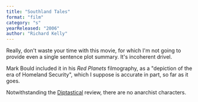 ```yaml
---
title: "Southland Tales"
format: "film"
category: "s"
yearReleased: "2006"
author: "Richard Kelly"
---
```

Really, don't waste your time with this movie, for which  I'm not going to provide even a single sentence plot summary. It's incoherent  drivel.

Mark Bould included it in his _Red Planets_ filmography, as a  "depiction of the era of Homeland Security", which I suppose is accurate in  part, so far as it goes.

Notwithstanding the <a href="http://diptastical.blogspot.co.uk/">Diptastical</a> review, there are  no anarchist characters.
